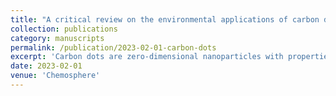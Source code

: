 ```yaml
---
title: "A critical review on the environmental applications of carbon dots"
collection: publications
category: manuscripts
permalink: /publication/2023-02-01-carbon-dots
excerpt: 'Carbon dots are zero-dimensional nanoparticles with properties such as fluorescence, size effects, and quantum confinement, which make them potential candidates for imaging, sensing and photocatalytic applications. This comprehensive review aims to provide a broader perspective of carbon dots by encapsulating the concepts of synthesis, characterisation and environmental applications (contaminant detection and photocatalysis), demerits and research gaps, and potential areas of improvement.'
date: 2023-02-01
venue: 'Chemosphere'
---
```



